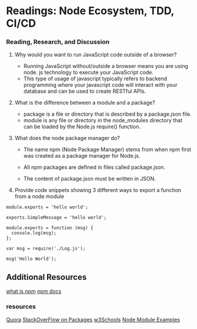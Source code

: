 # Readings: Node Ecosystem, TDD, CI/CD
### Reading, Research, and Discussion


1. Why would you want to run JavaScript code outside of a browser?
    - Running JavaScript without/outside a browser means you are using node. js technology to execute your JavaScript code.
    - This type of usage of javascript typically refers to backend programming where your javascript code will interact with your database and can be used to create RESTful APIs.

1. What is the difference between a module and a package?
    - package is a file or directory that is described by a package.json file.
    - module is any file or directory in the node_modules directory that can be loaded by the Node.js require() function.

1. What does the node package manager do?
    - The name npm (Node Package Manager) stems from when npm first was created as a package manager for Node.js.

    - All npm packages are defined in files called package.json.

    - The content of package.json must be written in JSON.


1. Provide code snippets showing 3 different ways to export a function from a node module

```
module.exports = 'hello world';
```
```
exports.SimpleMessage = 'hello world';
```
```
module.exports = function (msg) {
  console.log(msg);
};

var msg = require('./Log.js');

msg('Hello World');

```



## Additional Resources 
[what is npm](https://docs.npmjs.com/about-npm/index.html)
[npm docs](https://docs.npmjs.com/)



### resources
[Quora](https://www.quora.com/What-exactly-does-running-JavaScript-inside-a-browser-and-outside-of-a-browser-mean)
[StackOverFlow on Packages](https://stackoverflow.com/questions/20008442/difference-between-a-module-and-a-package-in-node-js?rq=1)
[w3Schools](https://www.w3schools.com/whatis/whatis_npm.asp)
[Node Module Examples](https://www.tutorialsteacher.com/nodejs/nodejs-module-exports)
[]()